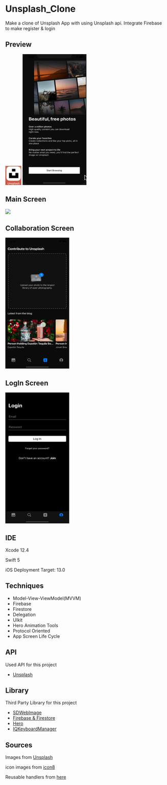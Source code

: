 # Unsplash_Clone
Make a clone of Unsplash App with using Unsplash api. Integrate Firebase to make register & login

## Preview 
<img src = "https://github.com/jphong1111/Unsplash_Clone/blob/main/githubImages/AppIcon.png" width = "50" height = "60"/>

<img src = "https://github.com/jphong1111/Unsplash_Clone/blob/main/githubImages/main.gif" width = "200" height = "410" />

## Main Screen

<img src = "https://github.com/jphong1111/Unsplash_Clone/blob/main/githubImages/MainScreen.gif" wdith = "200" height = "405" />

## Collaboration Screen

<img src = "https://github.com/jphong1111/Unsplash_Clone/blob/main/githubImages/ThirdScreen.png" width = "200" height = "410" />

## LogIn Screen

<img src = "https://github.com/jphong1111/Unsplash_Clone/blob/main/githubImages/logInScreen.png" width = "200" height = "410" />

## IDE

Xcode 12.4

Swift 5

iOS Deployment Target: 13.0

## Techniques
- Model-View-ViewModel(MVVM)
- Firebase
- Firestore
- Delegation
- UIkit
- Hero Animation Tools
- Protocol Oriented
- App Screen Life Cycle

## API

Used API for this project

 - [Unsplash](https://unsplash.com/developers)

## Library

Third Party Library for this project

- [SDWebImage](https://github.com/SDWebImage/SDWebImage)
- [Firebase & Firestore](https://firebase.google.com/docs/ios/setup)
- [Hero](https://github.com/HeroTransitions/Hero)
- [IQKeyboardManager](https://github.com/hackiftekhar/IQKeyboardManager)


## Sources

Images from [Unsplash](https://unsplash.com)

icon images from [icon8](https://icons8.com)

Reusable handlers from [here](https://github.com/jphong1111/Useful_Swift)
